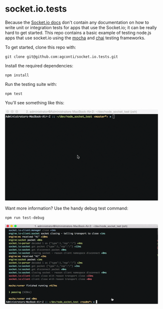 socket.io.tests
===============

Because the [Socket.io docs](http://socket.io/docs/logging-and-debugging/) don't contain any documentation on how to write unit or integration tests for apps that use the Socket.io; it can be really hard to get started. This repo contains a basic example of testing node.js apps that use socket.io using the [mocha](http://mochajs.org/) and [chai](http://chaijs.com/) testing frameworks.

To get started, clone this repo with:
```
git clone git@github.com:agconti/socket.io.tests.git
```
Install the required dependencies:
```
npm install
```
Run the testing suite with: 
```
npm test
```
You'll see something like this:

![socketio_testing](media/socketio_testing.gif)

Want more information? Use the handy debug test command:

```
npm run test-debug
```

![debug_testing](media/debug_testing.gif)
